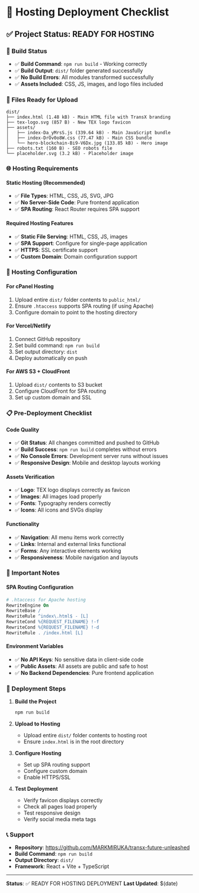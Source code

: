 # 🚀 Hosting Deployment Checklist

## ✅ Project Status: READY FOR HOSTING

### 🔧 Build Status
- ✅ **Build Command**: `npm run build` - Working correctly
- ✅ **Build Output**: `dist/` folder generated successfully
- ✅ **No Build Errors**: All modules transformed successfully
- ✅ **Assets Included**: CSS, JS, images, and logo files included

### 📁 Files Ready for Upload
```
dist/
├── index.html (1.48 kB) - Main HTML file with TransX branding
├── tex-logo.svg (857 B) - New TEX logo favicon
├── assets/
│   ├── index-Da_yMrsS.js (339.64 kB) - Main JavaScript bundle
│   ├── index-DrOv0o8W.css (77.47 kB) - Main CSS bundle
│   └── hero-blockchain-Bi9-V6Dx.jpg (133.85 kB) - Hero image
├── robots.txt (160 B) - SEO robots file
└── placeholder.svg (3.2 kB) - Placeholder image
```

### 🌐 Hosting Requirements

#### **Static Hosting (Recommended)**
- ✅ **File Types**: HTML, CSS, JS, SVG, JPG
- ✅ **No Server-Side Code**: Pure frontend application
- ✅ **SPA Routing**: React Router requires SPA support

#### **Required Hosting Features**
- ✅ **Static File Serving**: HTML, CSS, JS, images
- ✅ **SPA Support**: Configure for single-page application
- ✅ **HTTPS**: SSL certificate support
- ✅ **Custom Domain**: Domain configuration support

### 🔧 Hosting Configuration

#### **For cPanel Hosting**
1. Upload entire `dist/` folder contents to `public_html/`
2. Ensure `.htaccess` supports SPA routing (if using Apache)
3. Configure domain to point to the hosting directory

#### **For Vercel/Netlify**
1. Connect GitHub repository
2. Set build command: `npm run build`
3. Set output directory: `dist`
4. Deploy automatically on push

#### **For AWS S3 + CloudFront**
1. Upload `dist/` contents to S3 bucket
2. Configure CloudFront for SPA routing
3. Set up custom domain and SSL

### 📋 Pre-Deployment Checklist

#### **Code Quality**
- ✅ **Git Status**: All changes committed and pushed to GitHub
- ✅ **Build Success**: `npm run build` completes without errors
- ✅ **No Console Errors**: Development server runs without issues
- ✅ **Responsive Design**: Mobile and desktop layouts working

#### **Assets Verification**
- ✅ **Logo**: TEX logo displays correctly as favicon
- ✅ **Images**: All images load properly
- ✅ **Fonts**: Typography renders correctly
- ✅ **Icons**: All icons and SVGs display

#### **Functionality**
- ✅ **Navigation**: All menu items work correctly
- ✅ **Links**: Internal and external links functional
- ✅ **Forms**: Any interactive elements working
- ✅ **Responsiveness**: Mobile navigation and layouts

### 🚨 Important Notes

#### **SPA Routing Configuration**
```apache
# .htaccess for Apache hosting
RewriteEngine On
RewriteBase /
RewriteRule ^index\.html$ - [L]
RewriteCond %{REQUEST_FILENAME} !-f
RewriteCond %{REQUEST_FILENAME} !-d
RewriteRule . /index.html [L]
```

#### **Environment Variables**
- ✅ **No API Keys**: No sensitive data in client-side code
- ✅ **Public Assets**: All assets are public and safe to host
- ✅ **No Backend Dependencies**: Pure frontend application

### 🎯 Deployment Steps

1. **Build the Project**
   ```bash
   npm run build
   ```

2. **Upload to Hosting**
   - Upload entire `dist/` folder contents to hosting root
   - Ensure `index.html` is in the root directory

3. **Configure Hosting**
   - Set up SPA routing support
   - Configure custom domain
   - Enable HTTPS/SSL

4. **Test Deployment**
   - Verify favicon displays correctly
   - Check all pages load properly
   - Test responsive design
   - Verify social media meta tags

### 📞 Support
- **Repository**: https://github.com/MARKMIRUKA/transx-future-unleashed
- **Build Command**: `npm run build`
- **Output Directory**: `dist/`
- **Framework**: React + Vite + TypeScript

---
**Status**: ✅ READY FOR HOSTING DEPLOYMENT
**Last Updated**: $(date)
